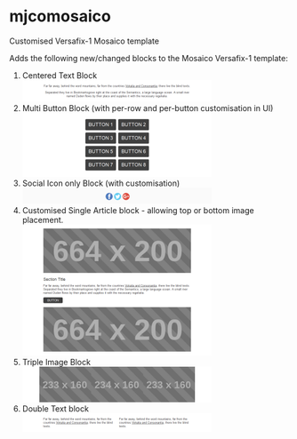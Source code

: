 # mjcomosaico

Customised Versafix-1 Mosaico template

Adds the following new/changed blocks to the Mosaico Versafix-1 template:

1. Centered Text Block  
![Centered Text Block](edres/centeredTextBlock.png?raw=true "Centered Text Block")
2. Multi Button Block (with per-row and per-button customisation in UI)  
![Multi Button Block](edres/multiButtonBlock.png?raw=true "Multi Button Block")
3. Social Icon only Block (with customisation)  
![Social Block](edres/socialBlock.png?raw=true "Social Block")
4. Customised Single Article block - allowing top or bottom image placement.  
![Single Article Block](edres/singleArticleBlock.png?raw=true "Single Article Block")
5. Triple Image Block  
![Triple Image Block](edres/tripleImageBlock.png?raw=true "Triple Image Block")
6. Double Text block  
![Double Text Block](edres/doubleTextBlock.png?raw=true "Double Text Block")